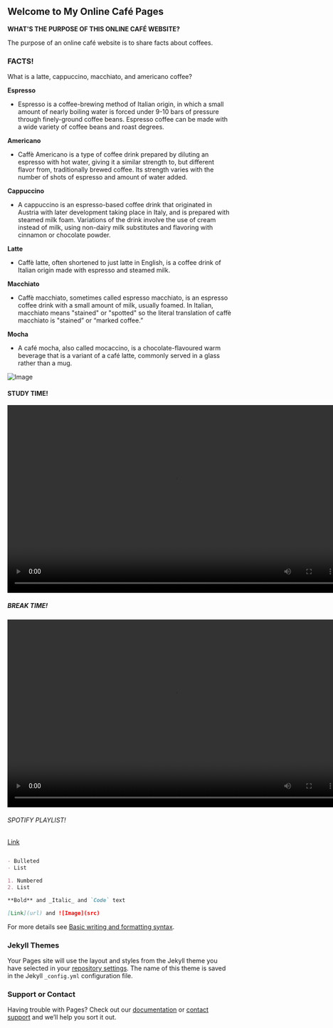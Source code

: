 ## Welcome to My Online Café Pages

**WHAT'S THE PURPOSE OF THIS ONLINE CAFÉ WEBSITE?**

The purpose of an online café website is to share facts about coffees. 



### FACTS!

What is a latte, cappuccino, macchiato, and americano coffee?

**Espresso**
- Espresso is a coffee-brewing method of Italian origin, in which a small amount of nearly boiling water is forced under 9-10 bars of pressure through finely-ground coffee beans. Espresso coffee can be made with a wide variety of coffee beans and roast degrees.

**Americano**
- Caffè Americano is a type of coffee drink prepared by diluting an espresso with hot water, giving it a similar strength to, but different flavor from, traditionally brewed coffee. Its strength varies with the number of shots of espresso and amount of water added.

**Cappuccino**
- A cappuccino is an espresso-based coffee drink that originated in Austria with later development taking place in Italy, and is prepared with steamed milk foam. Variations of the drink involve the use of cream instead of milk, using non-dairy milk substitutes and flavoring with cinnamon or chocolate powder.

**Latte**
- Caffè latte, often shortened to just latte in English, is a coffee drink of Italian origin made with espresso and steamed milk.

**Macchiato**
- Caffè macchiato, sometimes called espresso macchiato, is an espresso coffee drink with a small amount of milk, usually foamed. In Italian, macchiato means "stained" or "spotted" so the literal translation of caffè macchiato is "stained” or “marked coffee.”

**Mocha**
- A café mocha, also called mocaccino, is a chocolate-flavoured warm beverage that is a variant of a café latte, commonly served in a glass rather than a mug.


![Image](https://coffeedorks.com/wp-content/uploads/2019/02/americano-vs-latte-.jpg)


#### STUDY TIME!

<video tabindex="-1" class="video-stream html5-main-video" webkit-playsinline="" playsinline="" controlslist="nodownload" style="width: 750px; height: 422px; left: 0px; top: 24px;" src="blob:https://youtu.be/wN-mZtbX2Pg"></video>


##### BREAK TIME!
<video tabindex="-1" class="video-stream html5-main-video" webkit-playsinline="" playsinline="" controlslist="nodownload" style="width: 750px; height: 422px; left: 0px; top: 24px;" src="blob:https://youtu.be/tuVa27WISyo"></video>


###### SPOTIFY PLAYLIST!

[Link](https://open.spotify.com/playlist/1VpzWBqKazwQrBp9bfVX9E?si=317f628266ca4364)



```markdown

- Bulleted
- List

1. Numbered
2. List

**Bold** and _Italic_ and `Code` text

[Link](url) and ![Image](src)
```

For more details see [Basic writing and formatting syntax](https://docs.github.com/en/github/writing-on-github/getting-started-with-writing-and-formatting-on-github/basic-writing-and-formatting-syntax).

### Jekyll Themes

Your Pages site will use the layout and styles from the Jekyll theme you have selected in your [repository settings](https://github.com/lmscedu/LaysWebsite/settings/pages). The name of this theme is saved in the Jekyll `_config.yml` configuration file.

### Support or Contact

Having trouble with Pages? Check out our [documentation](https://docs.github.com/categories/github-pages-basics/) or [contact support](https://support.github.com/contact) and we’ll help you sort it out.
